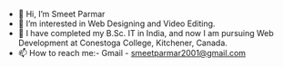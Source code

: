 - 👋 Hi, I’m Smeet Parmar
- 👀 I’m interested in Web Designing and Video Editing.
- 🌱 I have completed my B.Sc. IT in India, and now I am pursuing Web Development at Conestoga College, Kitchener, Canada.
- 📫 How to reach me:-
Gmail - smeetparmar2001@gmail.com

<!---
SmeetParmar/SmeetParmar is a ✨ special ✨ repository because its `README.md` (this file) appears on your GitHub profile.
You can click the Preview link to take a look at your changes.
--->
